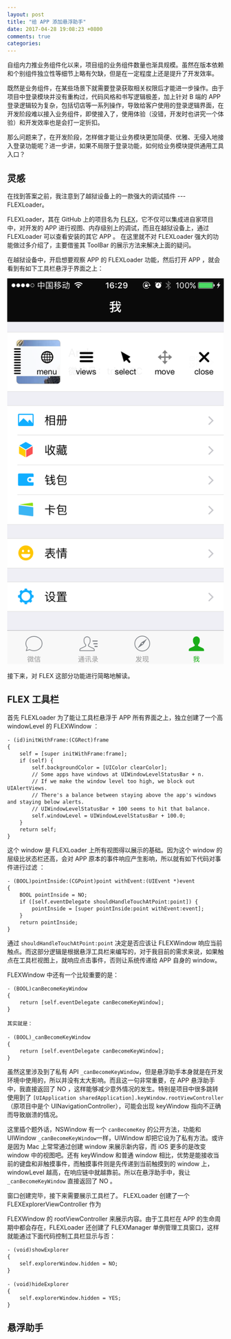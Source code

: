 ```yaml
---
layout: post
title: "给 APP 添加悬浮助手"
date: 2017-04-28 19:08:23 +0800
comments: true
categories: 
---
```


自组内力推业务组件化以来，项目组的业务组件数量也渐具规模。虽然在版本依赖和个别组件独立性等细节上略有欠缺，但是在一定程度上还是提升了开发效率。

既然是业务组件，在某些场景下就需要登录获取相关权限后才能进一步操作。由于项目中登录模块并没有重构过，代码风格和书写逻辑极差，加上针对 B 端的 APP 登录逻辑较为复杂，包括切店等一系列操作，导致给客户使用的登录逻辑界面，在开发阶段难以接入业务组件，即使接入了，使用体验（没错，开发时也讲究一个体验）和开发效率也是会打一定折扣。

那么问题来了，在开发阶段，怎样做才能让业务模块更加简便、优雅、无侵入地接入登录功能呢？进一步讲，如果不局限于登录功能，如何给业务模块提供通用工具入口？

<!--more-->

## 灵感

在找到答案之前，我注意到了越狱设备上的一款强大的调试插件 --- FLEXLoader。

FLEXLoader，其在 GitHub 上的项目名为 [FLEX](https://github.com/Flipboard/FLEX)，它不仅可以集成进自家项目中，对开发的 APP 进行视图、内存级别上的调试，而且在越狱设备上，通过 FLEXLoader 可以查看安装的其它 APP 。 在这里就不对 FLEXLoader 强大的功能做过多介绍了，主要借鉴其 ToolBar 的展示方法来解决上面的疑问。

在越狱设备中，开启想要观察 APP 的 FLEXLoader 功能，然后打开 APP ，就会看到有如下工具栏悬浮于界面之上：

![](./images/IMG_3107.PNG)

接下来，对 FLEX 这部分功能进行简略地解读。

## FLEX 工具栏
 
首先 FLEXLoader 为了能让工具栏悬浮于 APP 所有界面之上，独立创建了一个高 windowLevel 的 FLEXWindow ：

```
- (id)initWithFrame:(CGRect)frame
{
    self = [super initWithFrame:frame];
    if (self) {
        self.backgroundColor = [UIColor clearColor];
        // Some apps have windows at UIWindowLevelStatusBar + n.
        // If we make the window level too high, we block out UIAlertViews.
        // There's a balance between staying above the app's windows and staying below alerts.
        // UIWindowLevelStatusBar + 100 seems to hit that balance.
        self.windowLevel = UIWindowLevelStatusBar + 100.0;
    }
    return self;
}
```

这个 window 是 FLEXLoader 上所有视图得以展示的基础。因为这个 window 的层级比状态栏还高，会对 APP 原本的事件响应产生影响，所以就有如下代码对事件进行过滤 ：

```
- (BOOL)pointInside:(CGPoint)point withEvent:(UIEvent *)event
{
    BOOL pointInside = NO;
    if ([self.eventDelegate shouldHandleTouchAtPoint:point]) {
        pointInside = [super pointInside:point withEvent:event];
    }
    return pointInside;
}
```
通过 `shouldHandleTouchAtPoint:point` 决定是否应该让 FLEXWindow 响应当前触点。而这部分逻辑是根据悬浮工具栏来编写的，对于我目前的需求来说，如果触点在工具栏视图上，就响应点击事件，否则让系统传递给 APP 自身的 window。

FLEXWindow 中还有一个比较重要的是：

```
- (BOOL)canBecomeKeyWindow
{
    return [self.eventDelegate canBecomeKeyWindow];
}

其实就是：

- (BOOL)_canBecomeKeyWindow
{
    return [self.eventDelegate canBecomeKeyWindow];
}
```

虽然这里涉及到了私有 API `_canBecomeKeyWindow`，但是悬浮助手本身就是在开发环境中使用的，所以并没有太大影响。而且这一句非常重要，在 APP 悬浮助手中，我直接返回了 NO ，这样能够减少意外情况的发生。特别是项目中很多跳转使用到了 `[UIApplication sharedApplication].keyWindow.rootViewController` （原项目中是个 UINavigationController），可能会出现 keyWindow 指向不正确而导致崩溃的情况。

这里插个题外话，NSWindow 有一个 `canBecomeKey` 的公开方法，功能和 UIWindow `_canBecomeKeyWindow`一样，UIWindow 却把它设为了私有方法。或许是因为 Mac 上常常通过创建 window 来展示新内容，而 iOS 更多的是改变 window 中的视图吧。还有 keyWindow 和普通 window 相比，优势是能接收当前的键盘和非触摸事件，而触摸事件则是先传递到当前触摸到的 window 上，windowLevel 越高，在响应链中就越靠前。所以在悬浮助手中，我让 `_canBecomeKeyWindow` 直接返回了 NO 。

窗口创建完毕，接下来需要展示工具栏了。 FLEXLoader 创建了一个 FLEXExplorerViewController 作为

FLEXWindow 的 rootViewController 来展示内容。由于工具栏在 APP 的生命周期中都会存在，FLEXLoader 还创建了 FLEXManager 单例管理工具窗口，这样就能通过下面代码控制工具栏显示与否：

```
- (void)showExplorer
{
    self.explorerWindow.hidden = NO;
}

- (void)hideExplorer
{
    self.explorerWindow.hidden = YES;
}
```

## 悬浮助手


